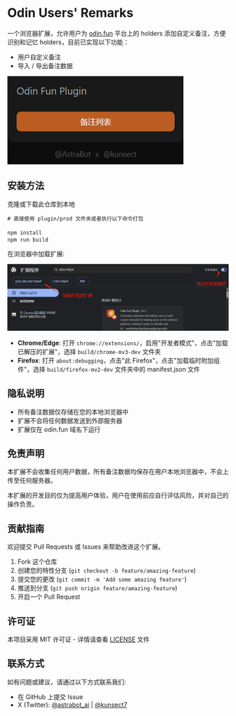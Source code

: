 # Odin Users' Remarks

一个浏览器扩展，允许用户为 [odin.fun](https://odin.fun) 平台上的 holders 添加自定义备注，方便识别和记忆 holders，目前已实现以下功能：

- 用户自定义备注
- 导入 / 导出备注数据

![popup page](/screenshot/image1.jpg)

## 安装方法

克隆或下载此仓库到本地

```base
# 直接使用 plugin/prod 文件夹或者执行以下命令打包

npm install
npm run build
```

在浏览器中加载扩展:

![加载扩展](/screenshot/image2.jpg)

- **Chrome/Edge**: 打开 `chrome://extensions/`，启用"开发者模式"，点击"加载已解压的扩展"，选择 `build/chrome-mv3-dev` 文件夹
- **Firefox**: 打开 `about:debugging`，点击"此 Firefox"，点击"加载临时附加组件"，选择 `build/firefox-mv2-dev` 文件夹中的 manifest.json 文件

## 隐私说明

- 所有备注数据仅存储在您的本地浏览器中
- 扩展不会将任何数据发送到外部服务器
- 扩展仅在 odin.fun 域名下运行

## 免责声明

本扩展不会收集任何用户数据，所有备注数据均保存在用户本地浏览器中，不会上传至任何服务器。

本扩展的开发目的仅为提高用户体验，用户在使用前应自行评估风险，并对自己的操作负责。

## 贡献指南

欢迎提交 Pull Requests 或 Issues 来帮助改进这个扩展。

1. Fork 这个仓库
2. 创建您的特性分支 (`git checkout -b feature/amazing-feature`)
3. 提交您的更改 (`git commit -m 'Add some amazing feature'`)
4. 推送到分支 (`git push origin feature/amazing-feature`)
5. 开启一个 Pull Request

## 许可证

本项目采用 MIT 许可证 - 详情请查看 [LICENSE](LICENSE) 文件

## 联系方式

如有问题或建议，请通过以下方式联系我们:

- 在 GitHub 上提交 Issue
- X (Twitter): [@astrabot_ai](https://x.com/astrabot_ai) | [@kunsect7](https://x.com/kunsect7)
